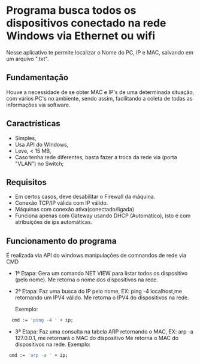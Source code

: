 # Programa busca todos os dispositivos conectado na rede Windows via Ethernet ou wifi

Nesse aplicativo te permite localizar o Nome do PC, IP e MAC, salvando em um arquivo ".txt".

## Fundamentação

Houve a necessidade de se obter MAC e IP's de uma determinada situação, com vários PC's no ambiente,
sendo assim, facilitando a coleta de todas as informações via software.

## Caractrísticas

* Simples,
* Usa API do WIndows,
* Leve, < 15 MB,
* Caso tenha rede diferentes, basta fazer a troca da rede via (porta "VLAN") no Switch;

## Requisitos

* Em certos casos, deve desabilitar o Firewall da máquina.
* Conexão TCP/IP válida com IP válido.
* Máquinas com conexão ativa(conectado/ligada)
* Funciona apenas com Gateway usando DHCP (Automático), isto é com atribuições de ips automáticas.


## Funcionamento do programa

É realizada via API do windows manipulações de comnandos de rede via CMD

* 1ª Etapa: Gera um comando NET VIEW para listar todos os dispositivo (pelo nome).
  Me retorna o nome dos dispositivos na rede.
* 2ª Etapa: Faz uma busca do IP pelo nome, EX: ping -4 localhost,me retornando um IPV4 válido. 
  Me retorna o IPV4 do dispositivos na rede.
  
  Exemplo:
```pascal
  cmd := 'ping -4 ' + ip;
```
	
* 3ª Etapa: Faz uma consulta na tabela ARP retornando o MAC, EX: arp -a 127.0.0.1, me retornará o MAC do dispositivo
  Me retorna o MAC do dispositivos na rede.
  Exemplo:
```pascal 
 cmd := 'arp -a ' + ip;
```




